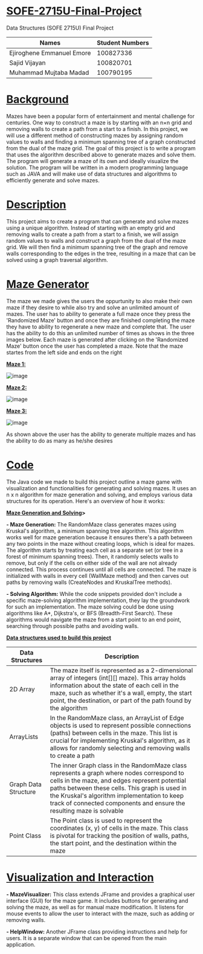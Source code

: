 # <ins>SOFE-2715U-Final-Project</ins>
Data Structures (SOFE 2715U) Final Project

| Names  | Student Numbers |
| ------------- | ------------- |
| Ejiroghene Emmanuel Emore   | 100827336  |
| Sajid Vijayan  | 100820701  |
| Muhammad Mujtaba Madad  | 100790195  |

# <ins>Background</ins>
Mazes have been a popular form of entertainment and mental challenge for centuries. One way to construct a maze is by starting with an n×n grid and removing walls to create a path from a start to a finish. In this project, we will use a different method of constructing mazes by assigning random values to walls and finding a minimum spanning tree of a graph constructed from the dual of the maze grid. The goal of this project is to write a program that uses the algorithm described above to generate mazes and solve them. The program will generate a maze of its own and ideally visualize the solution. The program will be written in a modern programming language such as JAVA and will make use of data structures and algorithms to efficiently generate and solve mazes.

# <ins>Description</ins>
This project aims to create a program that can generate and solve mazes using a unique algorithm. Instead of starting with an empty grid and removing walls to create a path from a start to a finish, we will assign random values to walls and construct a graph from the dual of the maze grid. We will then find a minimum spanning tree of the graph and remove walls corresponding to the edges in the tree, resulting in a maze that can be solved using a graph traversal algorithm.

# <ins>Maze Generator</ins>

The maze we made gives the users the oppurtunity to also make their own maze if they desire to while also try and solve an unlimited amount of mazes. The user has to ability to generate a full maze once they press the 'Randomized Maze' button and once they are finished completing the maze they have to ability to regenerate a new maze and complete that. The user has the ability to do this an unlimited number of times as shows in the three images below. Each maze is generated after clicking on the 'Randomized Maze' button once the user has completed a maze. Note that the maze startes from the left side and ends on the right

__<ins>Maze 1:</ins>__

![image](https://github.com/Muji90/SOFE-2715U-Final-Project/assets/145510715/fd64f08d-2f88-4def-8b48-3acbd55e6e49)

__<ins>Maze 2:</ins>__

![image](https://github.com/Muji90/SOFE-2715U-Final-Project/assets/145510715/e4a0e17a-b9f1-479d-b036-2743108e0431)

__<ins>Maze 3:</ins>__

![image](https://github.com/Muji90/SOFE-2715U-Final-Project/assets/145510715/e6d40a24-b6ab-4cbc-a355-193019a63b39)

As shown above the user has the ability to generate multiple mazes and has the ability to do as many as he/she desires


# <ins>Code</ins>

The Java code we made to build this project outline a maze game with visualization and functionalities for generating and solving mazes. It uses an n x n algorithm for maze generation and solving, and employs various data structures for its operation. Here's an overview of how it works:

__<ins>Maze Generation and Solving</ins>>__

__- Maze Generation:__ The RandomMaze class generates mazes using Kruskal's algorithm, a minimum spanning tree algorithm. This algorithm works well for maze generation because it ensures there's a path between any two points in the maze without creating loops, which is ideal for mazes. The algorithm starts by treating each cell as a separate set (or tree in a forest of minimum spanning trees). Then, it randomly selects walls to remove, but only if the cells on either side of the wall are not already connected. This process continues until all cells are connected. The maze is initialized with walls in every cell (WallMaze method) and then carves out paths by removing walls (CreateNodes and KruskalTree methods).

__- Solving Algorithm:__ While the code snippets provided don't include a specific maze-solving algorithm implementation, they lay the groundwork for such an implementation. The maze solving could be done using algorithms like A*, Dijkstra's, or BFS (Breadth-First Search). These algorithms would navigate the maze from a start point to an end point, searching through possible paths and avoiding walls.

__<ins>Data structures used to build this project</ins>__

| Data Structures  | Description |
| ------------- | ------------- |
| 2D Array  | The maze itself is represented as a 2-dimensional array of integers (int[][] maze). This array holds information about the state of each cell in the maze, such as whether it's a wall, empty, the start point, the destination, or part of the path found by the algorithm  |
| ArrayLists  | In the RandomMaze class, an ArrayList of Edge objects is used to represent possible connections (paths) between cells in the maze. This list is crucial for implementing Kruskal's algorithm, as it allows for randomly selecting and removing walls to create a path  |
| Graph Data Structure  | The inner Graph class in the RandomMaze class represents a graph where nodes correspond to cells in the maze, and edges represent potential paths between these cells. This graph is used in the Kruskal's algorithm implementation to keep track of connected components and ensure the resulting maze is solvable  |
| Point Class  | The Point class is used to represent the coordinates (x, y) of cells in the maze. This class is pivotal for tracking the position of walls, paths, the start point, and the destination within the maze  |

# <ins>Visualization and Interaction</ins>

__- MazeVisualizer:__ This class extends JFrame and provides a graphical user interface (GUI) for the maze game. It includes buttons for generating and solving the maze, as well as for manual maze modification. It listens for mouse events to allow the user to interact with the maze, such as adding or removing walls.

__- HelpWindow:__ Another JFrame class providing instructions and help for users. It is a separate window that can be opened from the main application.
